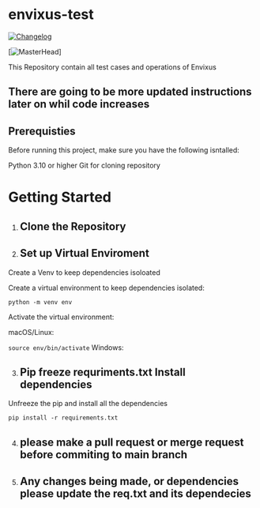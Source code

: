 # envixus-test
[![Changelog](https://img.shields.io/badge/changelog-view%20updates-blue)](CHANGELOG.md)

[![MasterHead](https://c.tenor.com/_7r8RXryt3QAAAAC/python-powered.gif)]

This Repository contain all test cases and operations of Envixus

## There are going to be more updated instructions later on whil code increases

## Prerequisties
Before running this project, make sure you have the following isntalled:

Python 3.10 or higher
Git for cloning repository


# Getting Started

1. ##  Clone the Repository


2. ## Set up Virtual Enviroment 
Create a Venv to keep dependencies isoloated

 Create a virtual environment to keep dependencies isolated:


`python -m venv env`

Activate the virtual environment:

macOS/Linux:

`source env/bin/activate`
Windows:

3. ##  Pip freeze requriments.txt Install dependencies
Unfreeze the pip and  install all the dependencies

`pip install -r requirements.txt`

4. ##  please make a pull request or merge request before commiting to main branch

5. ## Any changes being made, or dependencies please update the req.txt and its dependecies
